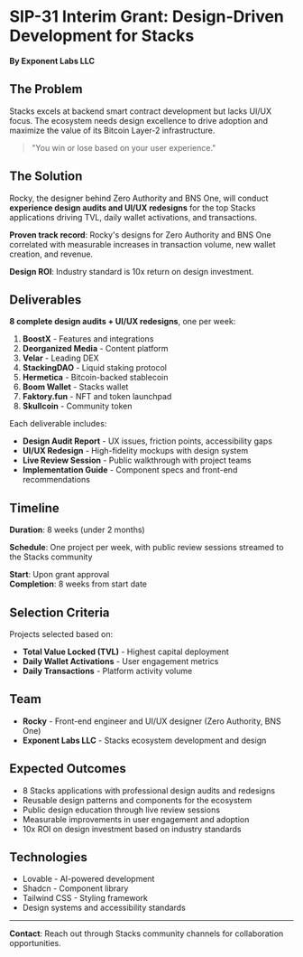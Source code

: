 # SIP-31 Interim Grant: Design-Driven Development for Stacks

**By Exponent Labs LLC**

## The Problem

Stacks excels at backend smart contract development but lacks UI/UX focus. The ecosystem needs design excellence to drive adoption and maximize the value of its Bitcoin Layer-2 infrastructure.

> "You win or lose based on your user experience."

## The Solution

Rocky, the designer behind Zero Authority and BNS One, will conduct **experience design audits and UI/UX redesigns** for the top Stacks applications driving TVL, daily wallet activations, and transactions.

**Proven track record**: Rocky's designs for Zero Authority and BNS One correlated with measurable increases in transaction volume, new wallet creation, and revenue.

**Design ROI**: Industry standard is 10x return on design investment.

## Deliverables

**8 complete design audits + UI/UX redesigns**, one per week:

1. **BoostX** - Features and integrations
2. **Deorganized Media** - Content platform
3. **Velar** - Leading DEX
4. **StackingDAO** - Liquid staking protocol  
5. **Hermetica** - Bitcoin-backed stablecoin
6. **Boom Wallet** - Stacks wallet
7. **Faktory.fun** - NFT and token launchpad
8. **Skullcoin** - Community token

Each deliverable includes:
- **Design Audit Report** - UX issues, friction points, accessibility gaps
- **UI/UX Redesign** - High-fidelity mockups with design system
- **Live Review Session** - Public walkthrough with project teams
- **Implementation Guide** - Component specs and front-end recommendations

## Timeline

**Duration**: 8 weeks (under 2 months)

**Schedule**: One project per week, with public review sessions streamed to the Stacks community

**Start**: Upon grant approval  
**Completion**: 8 weeks from start date

## Selection Criteria

Projects selected based on:
- **Total Value Locked (TVL)** - Highest capital deployment
- **Daily Wallet Activations** - User engagement metrics
- **Daily Transactions** - Platform activity volume

## Team

- **Rocky** - Front-end engineer and UI/UX designer (Zero Authority, BNS One)
- **Exponent Labs LLC** - Stacks ecosystem development and design

## Expected Outcomes

- 8 Stacks applications with professional design audits and redesigns
- Reusable design patterns and components for the ecosystem
- Public design education through live review sessions
- Measurable improvements in user engagement and adoption
- 10x ROI on design investment based on industry standards

## Technologies

- Lovable - AI-powered development
- Shadcn - Component library
- Tailwind CSS - Styling framework
- Design systems and accessibility standards

---

**Contact**: Reach out through Stacks community channels for collaboration opportunities.
